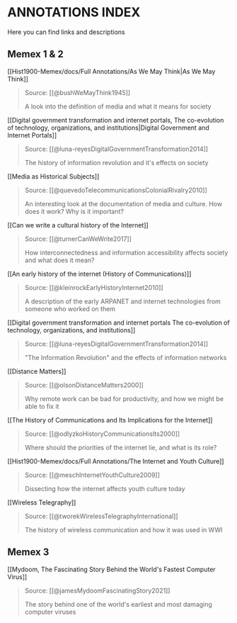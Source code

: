 # ANNOTATIONS INDEX
Here you can find links and descriptions 

## Memex 1 & 2
[[Hist1900-Memex/docs/Full Annotations/As We May Think|As We May Think]]
> Source: [[@bushWeMayThink1945]]
> 
> A look into the definition of media and what it means for society

[[Digital government transformation and internet portals, The co-evolution of technology, organizations, and institutions|Digital Government and Internet Portals]]
> Source: [[@luna-reyesDigitalGovernmentTransformation2014]]
> 
>The history of information revolution and it's effects on society

[[Media as Historical Subjects]] 
> Source: [[@quevedoTelecommunicationsColonialRivalry2010]]
> 
>An interesting look at the documentation of media and culture. How does it work? Why is it important?


[[Can we write a cultural history of the Internet]]
> Source: [[@turnerCanWeWrite2017]]
> 
>How interconnectedness and information accessibility affects society and what does it mean?


[[An early history of the internet (History of Communications)]]
> Source: [[@kleinrockEarlyHistoryInternet2010]]
> 
>A description of the early ARPANET and internet technologies from someone who worked on them


[[Digital government transformation and internet portals The co-evolution of technology, organizations, and institutions]]
> Source: [[@luna-reyesDigitalGovernmentTransformation2014]]
> 
>"The Information Revolution" and the effects of information networks

[[Distance Matters]]
> Source: [[@olsonDistanceMatters2000]]
> 
>Why remote work can be bad for productivity, and how we might be able to fix it


[[The History of Communications and Its Implications for the Internet]]
> Source: [[@odlyzkoHistoryCommunicationsIts2000]]
> 
>Where should the priorities of the internet lie, and what is its role?

[[Hist1900-Memex/docs/Full Annotations/The Internet and Youth Culture]]
> Source: [[@meschInternetYouthCulture2009]]
> 
>Dissecting how the internet affects youth culture today


[[Wireless Telegraphy]]
> Source: [[@tworekWirelessTelegraphyInternational]]
> 
>The history of wireless communication and how it was used in WWI


## Memex 3

[[Mydoom, The Fascinating Story Behind the World's Fastest Computer Virus]]
> Source: [[@jamesMydoomFascinatingStory2021]]
> 
>  The story behind one of the world's earliest and most damaging computer viruses